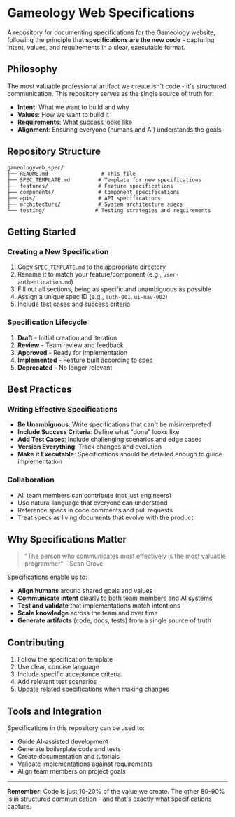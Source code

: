 # Gameology Web Specifications

A repository for documenting specifications for the Gameology website, following the principle that **specifications are the new code** - capturing intent, values, and requirements in a clear, executable format.

## Philosophy

The most valuable professional artifact we create isn't code - it's structured communication. This repository serves as the single source of truth for:

- **Intent**: What we want to build and why
- **Values**: How we want to build it  
- **Requirements**: What success looks like
- **Alignment**: Ensuring everyone (humans and AI) understands the goals

## Repository Structure

```
gameologyweb_spec/
├── README.md                 # This file
├── SPEC_TEMPLATE.md         # Template for new specifications
├── features/                # Feature specifications
├── components/              # Component specifications  
├── apis/                    # API specifications
├── architecture/            # System architecture specs
└── testing/                # Testing strategies and requirements
```

## Getting Started

### Creating a New Specification

1. Copy `SPEC_TEMPLATE.md` to the appropriate directory
2. Rename it to match your feature/component (e.g., `user-authentication.md`)
3. Fill out all sections, being as specific and unambiguous as possible
4. Assign a unique spec ID (e.g., `auth-001`, `ui-nav-002`)
5. Include test cases and success criteria

### Specification Lifecycle

1. **Draft** - Initial creation and iteration
2. **Review** - Team review and feedback
3. **Approved** - Ready for implementation
4. **Implemented** - Feature built according to spec
5. **Deprecated** - No longer relevant

## Best Practices

### Writing Effective Specifications

- **Be Unambiguous**: Write specifications that can't be misinterpreted
- **Include Success Criteria**: Define what "done" looks like
- **Add Test Cases**: Include challenging scenarios and edge cases
- **Version Everything**: Track changes and evolution
- **Make it Executable**: Specifications should be detailed enough to guide implementation

### Collaboration

- All team members can contribute (not just engineers)
- Use natural language that everyone can understand
- Reference specs in code comments and pull requests
- Treat specs as living documents that evolve with the product

## Why Specifications Matter

> "The person who communicates most effectively is the most valuable programmer" - Sean Grove

Specifications enable us to:

- **Align humans** around shared goals and values
- **Communicate intent** clearly to both team members and AI systems
- **Test and validate** that implementations match intentions
- **Scale knowledge** across the team and over time
- **Generate artifacts** (code, docs, tests) from a single source of truth

## Contributing

1. Follow the specification template
2. Use clear, concise language
3. Include specific acceptance criteria
4. Add relevant test scenarios
5. Update related specifications when making changes

## Tools and Integration

Specifications in this repository can be used to:

- Guide AI-assisted development
- Generate boilerplate code and tests
- Create documentation and tutorials
- Validate implementations against requirements
- Align team members on project goals

---

**Remember**: Code is just 10-20% of the value we create. The other 80-90% is in structured communication - and that's exactly what specifications capture.